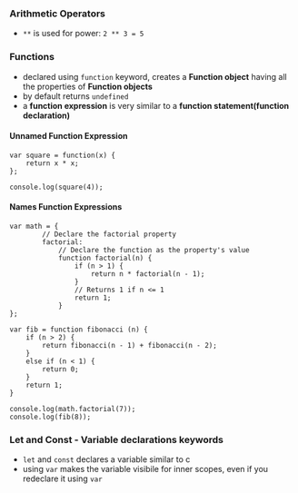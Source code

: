 ### Arithmetic Operators 

* `**` is used for power: `2 ** 3 = 5`

### Functions 

* declared using `function` keyword, creates a **Function object** having all the properties of **Function objects**
* by default returns `undefined`
* a **function expression** is very similar to a **function statement(function declaration)**

#### Unnamed Function Expression
```
var square = function(x) { 
    return x * x; 
};

console.log(square(4));
```

#### Names Function Expressions
```
var math = {
        // Declare the factorial property
        factorial: 
            // Declare the function as the property's value
            function factorial(n) {
                if (n > 1) {
                    return n * factorial(n - 1);
                }
                // Returns 1 if n <= 1
                return 1;
            }
};

var fib = function fibonacci (n) {
    if (n > 2) {
        return fibonacci(n - 1) + fibonacci(n - 2);
    }
    else if (n < 1) {
        return 0;
    }
    return 1;
}

console.log(math.factorial(7));
console.log(fib(8));
```

### Let and Const - Variable declarations keywords

* `let` and `const` declares a variable similar to c 
* using `var` makes the variable visibile for inner scopes, even if you redeclare it using `var` 


